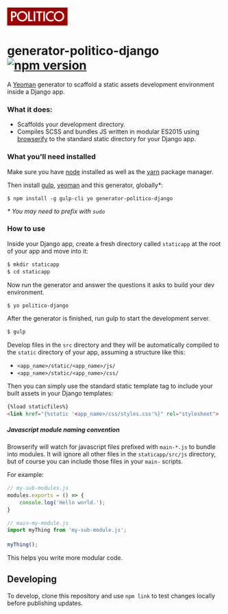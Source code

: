![Politico][logo]

# generator-politico-django [![npm version](https://badge.fury.io/js/generator-politico-django.svg)](https://badge.fury.io/js/generator-politico-django)


A [Yeoman](http://yeoman.io) generator to scaffold a static assets development environment inside a Django app.

### What it does:

- Scaffolds your development directory.
- Compiles SCSS and bundles JS written in modular ES2015 using [browserify](http://browserify.org/) to the standard static directory for your Django app.

### What you'll need installed

Make sure you have [node](https://docs.npmjs.com/getting-started/installing-node) installed as well as the [yarn](https://yarnpkg.com/en/docs/install) package manager.

Then install [gulp](http://gulpjs.com/), [yeoman](http://yeoman.io/) and this generator, globally*:
```
$ npm install -g gulp-cli yo generator-politico-django
```
_\* You may need to prefix with `sudo`_


### How to use

Inside your Django app, create a fresh directory called `staticapp` at the root of your app and move into it:

```bash
$ mkdir staticapp
$ cd staticapp
```

Now run the generator and answer the questions it asks to build your dev environment.

```bash
$ yo politico-django
```

After the generator is finished, run gulp to start the development server.

```bash
$ gulp
```

Develop files in the `src` directory and they will be automatically compiled to the `static` directory of your app, assuming a structure like this:

- `<app_name>/static/<app_name>/js/`
- `<app_name>/static/<app_name>/css/`

Then you can simply use the standard static template tag to include your built assets in your Django templates:

```HTML
{%load staticfiles%}
<link href="{%static '<app_name>/css/styles.css'%}" rel="stylesheet">
```

##### Javascript module naming convention

Browserify will watch for javascript files prefixed with `main-*.js` to bundle into modules. It will ignore all other files in the `staticapp/src/js` directory, but of course you can include those files in your `main-` scripts.

For example:

```javascript
// my-sub-modules.js
modules.exports = () => {
    console.log('Hello world.');
}
```

```javascript
// main-my-module.js
import myThing from 'my-sub-module.js';

myThing();
```


This helps you write more modular code.

## Developing

To develop, clone this repository and use `npm link` to test changes locally before publishing updates.

[logo]: logo.png "Logo"

